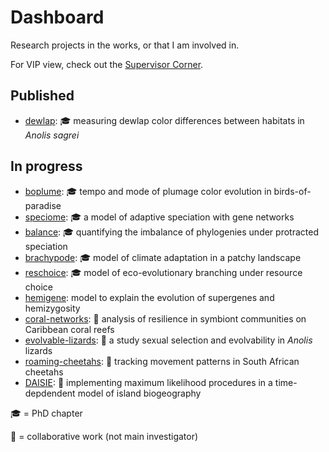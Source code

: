 # Dashboard

Research projects in the works, or that I am involved in.

For VIP view, check out the [Supervisor Corner](https://github.com/rscherrer/supervisor-corner).

## Published

* [dewlap](https://github.com/rscherrer/dewlap): :mortar_board: measuring dewlap color differences between habitats in _Anolis sagrei_

## In progress

* [boplume](https://github.com/rscherrer/boplume): :mortar_board: tempo and mode of plumage color evolution in birds-of-paradise
* [speciome](https://github.com/rscherrer/speciome): :mortar_board: a model of adaptive speciation with gene networks
* [balance](https://github.com/rscherrer/balance): :mortar_board: quantifying the imbalance of phylogenies under protracted speciation
* [brachypode](https://github.com/rscherrer/brachypode): :mortar_board: model of climate adaptation in a patchy landscape
* [reschoice](https://github.com/rscherrer/reschoice): :mortar_board: model of eco-evolutionary branching under resource choice
* [hemigene](https://github.com/rscherrer/hemigene): model to explain the evolution of supergenes and hemizygosity
* [coral-networks](https://github.com/rscherrer/coral-networks): :handshake: analysis of resilience in symbiont communities on Caribbean coral reefs
* [evolvable-lizards](https://github.com/rscherrer/evolvable-lizards): :handshake: a study sexual selection and evolvability in _Anolis_ lizards
* [roaming-cheetahs](https://github.com/rscherrer/roaming-cheetahs): :handshake: tracking movement patterns in South African cheetahs
* [DAISIE](https://github.com/rsetienne/DAISIE): :handshake: implementing maximum likelihood procedures in a time-depdendent model of island biogeography

:mortar_board: = PhD chapter

:handshake: = collaborative work (not main investigator)
